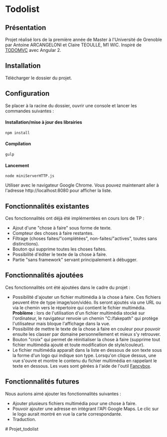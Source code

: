 # Todolist

## Présentation

Projet réalisé lors de la première année de Master à l'Université de Grenoble par Antoine ARCANGELONI et Claire TEOULLE, M1 WIC.
Inspiré de [TODOMVC](http://todomvc.com/) avec Angular 2.

## Installation

Télécharger le dossier du projet.

## Configuration

Se placer à la racine du dossier, ouvrir une console et lancer les commandes suivantes :

#### Installation/mise à jour des librairies

    npm install

#### Compilation

    gulp

#### Lancement

    node miniServerHTTP.js

Utiliser avec le navigateur Google Chrome. 
Vous pouvez maintenant aller à l'adresse http://localhost:8080 pour afficher la liste.

## Fonctionnalités existantes

Ces fonctionnalités ont déjà été implémentées en cours lors de TP :
* Ajout d'une "chose à faire" sous forme de texte.
* Compteur des choses à faire restantes.
* Filtrage (choses faites/"complétées", non-faites/"actives", toutes sans distinctions).
* Bouton qui supprime toutes les choses faites.
* Possibilité d'éditer le texte de la chose à faire.
* Partie "sans framework" servant principalement à débugger.

## Fonctionnalités ajoutées

Ces fonctionnalités ont été ajoutées dans le cadre du projet :
* Possibilité d'ajouter un fichier multimédia à la chose à faire.
Ces fichiers peuvent être de type image/son/vidéo.
Ils seront ajoutés via une URL ou via le chemin vers le répertoire qui contient le fichier multimédia.
__Problème__ : lors de l'utilisation d'un fichier multimédia stocké sur l'ordinateur, le navigateur renvoie un chemin "C:/fakepath" qui protège l'utilisateur mais bloque l'affichage dans la vue.
* Possibilité de mettre le texte de la chose à faire en couleur pour pouvoir ensuite les classer par domaine personnellement et mieux s'y retrouver.
* Bouton "croix" qui permet de réinitialiser la chose à faire (supprime tout fichier multimédia ajouté et toute modification de style/couleur).
* Le fichier multimédia apparaît dans la liste en dessous de son texte sous la forme d'un logo qui indique son type. Lorsqu'on clique dessus, une vue s'ouvre et montre le contenu du fichier multimédia en rappelant le texte en dessous.
Les vues sont gérées à l'aide de l'outil [Fancybox](http://fancybox.net/).

## Fonctionnalités futures
Nous aurions aimé ajouter les fonctionnalités suivantes :
* Ajouter plusieurs fichiers multimédia pour une chose à faire.
* Pouvoir ajouter une adresse en intégrant l'API Google Maps.
Le clic sur le logo aurait montré en vue la carte correspondante.
* Traduction.

#   P r o j e t _ t o d o l i s t  
 